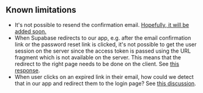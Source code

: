 ## Known limitations

- It's not possible to resend the confirmation email. [Hopefully, it will be added soon.](https://github.com/supabase/supabase/discussions/3526#discussioncomment-1477673)
- When Supabase redirects to our app, e.g. after the email confirmation link or the password reset link is clicked, it's not possible to get the user session on the server since the access token is passed using the URL fragment which is not available on the server. This means that the redirect to the right page needs to be done on the client. See [this response](https://github.com/supabase/auth-helpers/issues/341#issuecomment-1319502599).
- When user clicks on an expired link in their email, how could we detect that in our app and redirect them to the login page? See [this discussion](https://github.com/supabase/supabase/discussions/11364).
